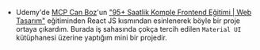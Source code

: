 - Udemy'de [MCP Can Boz](https://www.canboz.com/)'un ["95+ Saatlik Komple Frontend Eğitimi | Web Tasarım"](https://www.udemy.com/course/komple-frontend-egitimi/) eğitiminden React JS kısmından esinlenerek böyle bir proje ortaya çıkardım. Burada iş sahasında çokça tercih edilen ```Material UI``` kütüphanesi üzerine yaptığım mini bir projedir.
